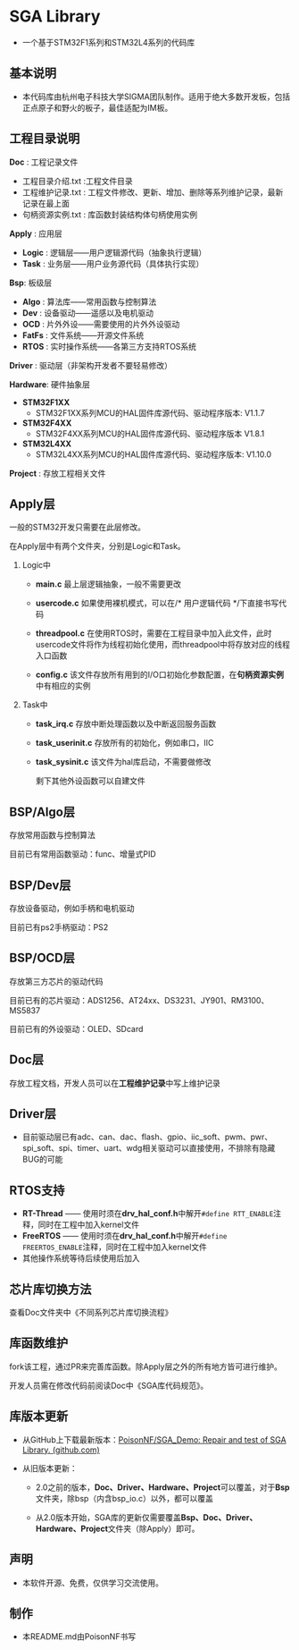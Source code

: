 # SGA Library

- 一个基于STM32F1系列和STM32L4系列的代码库

## 基本说明

- 本代码库由杭州电子科技大学SIGMA团队制作。适用于绝大多数开发板，包括正点原子和野火的板子，最佳适配为IM板。

## 工程目录说明

**Doc** : 工程记录文件

- 工程目录介绍.txt :工程文件目录
- 工程维护记录.txt : 工程文件修改、更新、增加、删除等系列维护记录，最新记录在最上面
- 句柄资源实例.txt : 库函数封装结构体句柄使用实例

**Apply** : 应用层

- **Logic** : 逻辑层——用户逻辑源代码（抽象执行逻辑）
- **Task** : 业务层——用户业务源代码（具体执行实现）

**Bsp**: 板级层

- **Algo** : 算法库——常用函数与控制算法
- **Dev** : 设备驱动——遥感以及电机驱动
- **OCD** : 片外外设——需要使用的片外外设驱动
- **FatFs** : 文件系统——开源文件系统
- **RTOS** : 实时操作系统——各第三方支持RTOS系统

**Driver** : 驱动层（非架构开发者不要轻易修改）

**Hardware**: 硬件抽象层

- **STM32F1XX**
    - STM32F1XX系列MCU的HAL固件库源代码、驱动程序版本: V1.1.7
- **STM32F4XX**
    - STM32F4XX系列MCU的HAL固件库源代码、驱动程序版本 V1.8.1
- **STM32L4XX**
    - STM32L4XX系列MCU的HAL固件库源代码、驱动程序版本: V1.10.0 

**Project**		: 存放工程相关文件


## Apply层

一般的STM32开发只需要在此层修改。

在Apply层中有两个文件夹，分别是Logic和Task。

1. Logic中

    - **main.c**  		    最上层逻辑抽象，一般不需要更改

    - **usercode.c**      如果使用裸机模式，可以在/* 用户逻辑代码 */下直接书写代码

    - **threadpool.c**   在使用RTOS时，需要在工程目录中加入此文件，此时usercode文件将作为线程初始化使用，而threadpool中将存放对应的线程入口函数
    
    - **config.c**           该文件存放所有用到的I/O口初始化参数配置，在**句柄资源实例**中有相应的实例
    
2. Task中
    - **task_irq.c**          存放中断处理函数以及中断返回服务函数
    
    - **task_userinit.c** 存放所有的初始化，例如串口，IIC
    
    - **task_sysinit.c**    该文件为hal库启动，不需要做修改
    
        剩下其他外设函数可以自建文件

## BSP/Algo层

存放常用函数与控制算法

目前已有常用函数驱动：func、增量式PID

## BSP/Dev层

存放设备驱动，例如手柄和电机驱动

目前已有ps2手柄驱动：PS2

## BSP/OCD层

存放第三方芯片的驱动代码

目前已有的芯片驱动：ADS1256、AT24xx、DS3231、JY901、RM3100、MS5837

目前已有的外设驱动：OLED、SDcard

## Doc层

存放工程文档，开发人员可以在**工程维护记录**中写上维护记录

## Driver层

- 目前驱动层已有adc、can、dac、flash、gpio、iic_soft、pwm、pwr、spi_soft、spi、timer、uart、wdg相关驱动可以直接使用，不排除有隐藏BUG的可能

## RTOS支持

- **RT-Thread** —— 使用时须在**drv_hal_conf.h**中解开`#define RTT_ENABLE`注释，同时在工程中加入kernel文件
- **FreeRTOS** —— 使用时须在**drv_hal_conf.h**中解开`#define FREERTOS_ENABLE`注释，同时在工程中加入kernel文件
- 其他操作系统等待后续使用后加入

## 芯片库切换方法

查看Doc文件夹中《不同系列芯片库切换流程》

## 库函数维护

fork该工程，通过PR来完善库函数。除Apply层之外的所有地方皆可进行维护。

开发人员需在修改代码前阅读Doc中《SGA库代码规范》。

## 库版本更新

- 从GitHub上下载最新版本：[PoisonNF/SGA_Demo: Repair and test of SGA Library. (github.com)](https://github.com/PoisonNF/SGA_Demo)

- 从旧版本更新：

    - 2.0之前的版本，**Doc、Driver、Hardware、Project**可以覆盖，对于**Bsp**文件夹，除bsp（内含bsp_io.c）以外，都可以覆盖

    - 从2.0版本开始，SGA库的更新仅需要覆盖**Bsp、Doc、Driver、Hardware、Project**文件夹（除Apply）即可。

## 声明

- 本软件开源、免费，仅供学习交流使用。

## 制作

- 本README.md由PoisonNF书写
